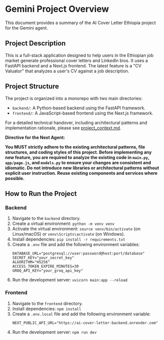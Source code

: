 # Gemini Project Overview

This document provides a summary of the AI Cover Letter Ethiopia project for the Gemini agent.

## Project Description

This is a full-stack application designed to help users in the Ethiopian job market generate professional cover letters and LinkedIn bios. It uses a FastAPI backend and a Next.js frontend. The latest feature is a "CV Valuator" that analyzes a user's CV against a job description.

## Project Structure

The project is organized into a monorepo with two main directories:

- `backend/`: A Python-based backend using the FastAPI framework.
- `frontend/`: A JavaScript-based frontend using the Next.js framework.

For a detailed technical handover, including architectural patterns and implementation rationale, please see [project_context.md](project_context.md).

**Directive for the Next Agent:**

**You MUST strictly adhere to the existing architectural patterns, file structures, and coding styles of this project. Before implementing any new feature, you are required to analyze the existing code in `main.py`, `app/page.js`, and `models.py` to ensure your changes are consistent and idiomatic. Do not introduce new libraries or architectural patterns without explicit user instruction. Reuse existing components and services where possible.**

## How to Run the Project

### Backend

1.  Navigate to the `backend` directory.
2.  Create a virtual environment: `python -m venv venv`
3.  Activate the virtual environment: `source venv/bin/activate` (on Linux/macOS) or `venv\Scripts\activate` (on Windows).
4.  Install dependencies: `pip install -r requirements.txt`
5.  Create a `.env` file and add the following environment variables:
    ```
    DATABASE_URL="postgresql://user:password@host:port/database"
    SECRET_KEY="your_secret_key"
    ALGORITHM="HS256"
    ACCESS_TOKEN_EXPIRE_MINUTES=30
    GROQ_API_KEY="your_groq_api_key"
    ```
6.  Run the development server: `uvicorn main:app --reload`

### Frontend

1.  Navigate to the `frontend` directory.
2.  Install dependencies: `npm install`
3.  Create a `.env.local` file and add the following environment variable:
    ```
    NEXT_PUBLIC_API_URL="https://ai-cover-letter-backend.onrender.com"
    ```
4.  Run the development server: `npm run dev`
